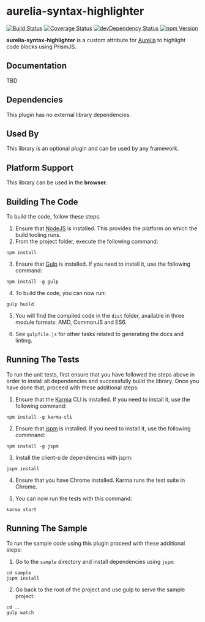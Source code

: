 # aurelia-syntax-highlighter

[![Build Status](https://travis-ci.org/MarcScheib/aurelia-syntax-highlighter.svg?branch=master)](https://travis-ci.org/MarcScheib/aurelia-syntax-highlighter) 
[![Coverage Status](https://coveralls.io/repos/MarcScheib/aurelia-syntax-highlighter/badge.svg?branch=master&service=github)](https://coveralls.io/github/MarcScheib/aurelia-syntax-highlighter?branch=master)
[![devDependency Status](https://img.shields.io/david/dev/MarcScheib/aurelia-syntax-highlighter.svg)](https://david-dm.org/MarcScheib/aurelia-syntax-highlighter#info=devDependencies)
[![npm Version](https://img.shields.io/npm/v/aurelia-syntax-highlighter.svg)](https://www.npmjs.com/package/aurelia-syntax-highlighter)

**aurelia-syntax-highlighter** is a custom attribute for [Aurelia](http://www.aurelia.io/) to highlight code blocks using PrismJS.

## Documentation

TBD

## Dependencies

This plugin has no external library dependencies.

## Used By

This library is an optional plugin and can be used by any framework.

## Platform Support

This library can be used in the **browser**.

## Building The Code

To build the code, follow these steps.

1. Ensure that [NodeJS](http://nodejs.org/) is installed. This provides the platform on which the build tooling runs.
2. From the project folder, execute the following command:

  ```shell
  npm install
  ```
3. Ensure that [Gulp](http://gulpjs.com/) is installed. If you need to install it, use the following command:

  ```shell
  npm install -g gulp
  ```
4. To build the code, you can now run:

  ```shell
  gulp build
  ```
5. You will find the compiled code in the `dist` folder, available in three module formats: AMD, CommonJS and ES6.

6. See `gulpfile.js` for other tasks related to generating the docs and linting.

## Running The Tests

To run the unit tests, first ensure that you have followed the steps above in order to install all dependencies and successfully build the library. Once you have done that, proceed with these additional steps:

1. Ensure that the [Karma](http://karma-runner.github.io/) CLI is installed. If you need to install it, use the following command:

  ```shell
  npm install -g karma-cli
  ```
2. Ensure that [jspm](http://jspm.io/) is installed. If you need to install it, use the following commnand:

  ```shell
  npm install -g jspm
  ```
3. Install the client-side dependencies with jspm:

  ```shell
  jspm install
  ```
4. Ensure that you have Chrome installed. Karma runs the test suite in Chrome.

5. You can now run the tests with this command:

  ```shell
  karma start
  ```

## Running The Sample

To run the sample code using this plugin proceed with these additional steps:

1. Go to the `sample` directory and install dependencies using `jspm`:

  ```shell
  cd sample
  jspm install
  ```
2. Go back to the root of the project and use gulp to serve the sample project:

  ```shell
  cd ..
  gulp watch
  ```

